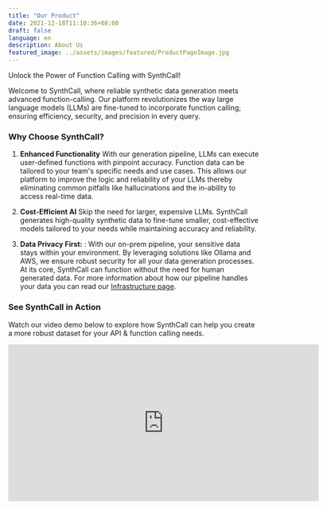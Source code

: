 ```yaml
---
title: "Our Product"
date: 2021-12-18T11:10:36+08:00
draft: false
language: en
description: About Us
featured_image: ../assets/images/featured/ProductPageImage.jpg
---
```


Unlock the Power of Function Calling with SynthCall!

Welcome to SynthCall, where reliable synthetic data generation meets advanced function-calling. Our platform revolutionizes the way large language models (LLMs) are fine-tuned to incorporate function calling; ensuring efficiency, security, and precision in every query.

### Why Choose SynthCall?

1) __Enhanced Functionality__ With our generation pipeline, LLMs can execute user-defined functions with pinpoint accuracy. Function data can be tailored to your team's specific needs and use cases. This allows our platform to improve the logic and reliability of your LLMs thereby eliminating common pitfalls like hallucinations and the in-ability to access real-time data.

2) __Cost-Efficient AI__  Skip the need for larger, expensive LLMs. SynthCall generates high-quality synthetic data to fine-tune smaller, cost-effective models tailored to your needs while maintaining accuracy and reliability. 

3) __Data Privacy First:__ : With our on-prem pipeline, your sensitive data stays within your environment. By leveraging solutions like Ollama and AWS, we ensure robust security for all your data generation processes. At its core, SynthCall can function without the need for human generated data. For more information about how our pipeline handles your data you can read our [Infrastructure page](/infrastructure/).

### See SynthCall in Action
Watch our video demo below to explore how SynthCall can help you create a more robust dataset for your API & function calling needs. 

<iframe width="624" height="315" src="https://www.youtube.com/embed/gsVuWaa6ncg?si=xK6WbOeIJK_xJ9R_" title="YouTube video player" frameborder="0" allow="accelerometer; autoplay; clipboard-write; encrypted-media; gyroscope; picture-in-picture; web-share" referrerpolicy="strict-origin-when-cross-origin" allowfullscreen></iframe>
